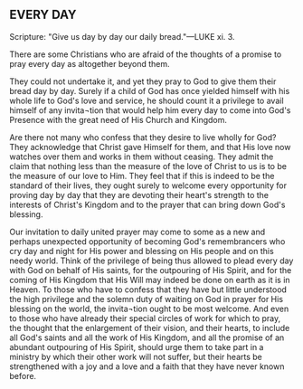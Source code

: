 ## EVERY DAY ##

Scripture: "Give us day by day our daily bread."—LUKE xi. 3.



There are some Christians who are afraid of the thoughts of a promise to pray every day as altogether beyond them.



They could not undertake it, and yet they pray to God to give them their bread day by day. Surely if a child of God has once yielded himself with his whole life to God's love and service, he should count it a privilege to avail himself of any invita¬tion that would help him every day to come into God's Presence with the great need of His Church and Kingdom.



Are there not many who confess that they desire to live wholly for God? They acknowledge that Christ gave Himself for them, and that His love now watches over them and works in them without ceasing. They admit the claim that nothing less than the measure of the love of Christ to us is to be the measure of our love to Him. They feel that if this is indeed to be the standard of their lives, they ought surely to welcome every opportunity for proving day by day that they are devoting their heart's strength to the interests of Christ's Kingdom and to the prayer that can bring down God's blessing.



Our invitation to daily united prayer may come to some as a new and perhaps unexpected opportunity of becoming God's remembrancers who cry day and night for His power and blessing on His people and on this needy world. Think of the privilege of being thus allowed to plead every day with God on behalf of His saints, for the outpouring of His Spirit, and for the coming of His Kingdom that His Will may indeed be done on earth as it is in Heaven. To those who have to confess that they have but little understood the high privilege and the solemn duty of waiting on God in prayer for His blessing on the world, the invita¬tion ought to be most welcome. And even to those who have already their special circles of work for which to pray, the thought that the enlargement of their vision, and their hearts, to include all God's saints and all the work of His Kingdom, and all the promise of an abundant outpouring of His Spirit, should urge them to take part in a ministry by which their other work will not suffer, but their hearts be strengthened with a joy and a love and a faith that they have never known before.

